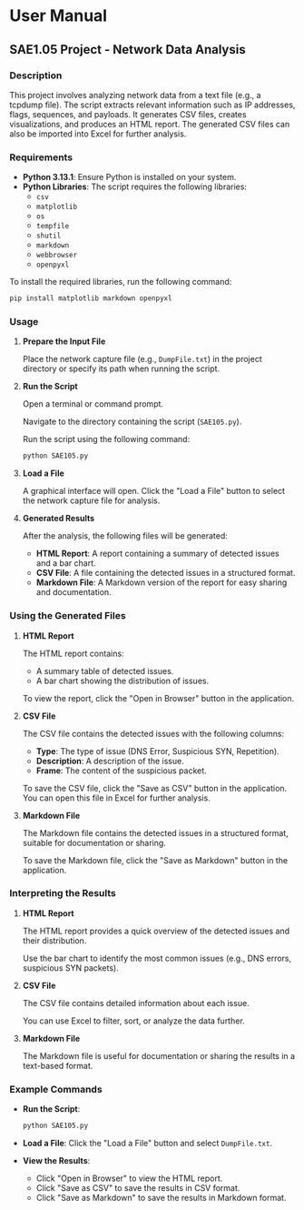 # User Manual

## SAE1.05 Project - Network Data Analysis

### Description

This project involves analyzing network data from a text file (e.g., a tcpdump file). The script extracts relevant information such as IP addresses, flags, sequences, and payloads. It generates CSV files, creates visualizations, and produces an HTML report. The generated CSV files can also be imported into Excel for further analysis.

### Requirements

- **Python 3.13.1**: Ensure Python is installed on your system.
- **Python Libraries**: The script requires the following libraries:
  - `csv`
  - `matplotlib`
  - `os`
  - `tempfile`
  - `shutil`
  - `markdown`
  - `webbrowser`
  - `openpyxl`

To install the required libraries, run the following command:
```bash
pip install matplotlib markdown openpyxl
```

### Usage

1. **Prepare the Input File**

   Place the network capture file (e.g., `DumpFile.txt`) in the project directory or specify its path when running the script.

2. **Run the Script**

   Open a terminal or command prompt.

   Navigate to the directory containing the script (`SAE105.py`).

   Run the script using the following command:
   ```bash
   python SAE105.py
   ```

3. **Load a File**

   A graphical interface will open. Click the "Load a File" button to select the network capture file for analysis.

4. **Generated Results**

   After the analysis, the following files will be generated:
   - **HTML Report**: A report containing a summary of detected issues and a bar chart.
   - **CSV File**: A file containing the detected issues in a structured format.
   - **Markdown File**: A Markdown version of the report for easy sharing and documentation.

### Using the Generated Files

1. **HTML Report**

   The HTML report contains:
   - A summary table of detected issues.
   - A bar chart showing the distribution of issues.

   To view the report, click the "Open in Browser" button in the application.

2. **CSV File**

   The CSV file contains the detected issues with the following columns:
   - **Type**: The type of issue (DNS Error, Suspicious SYN, Repetition).
   - **Description**: A description of the issue.
   - **Frame**: The content of the suspicious packet.

   To save the CSV file, click the "Save as CSV" button in the application. You can open this file in Excel for further analysis.

3. **Markdown File**

   The Markdown file contains the detected issues in a structured format, suitable for documentation or sharing.

   To save the Markdown file, click the "Save as Markdown" button in the application.

### Interpreting the Results

1. **HTML Report**

   The HTML report provides a quick overview of the detected issues and their distribution.

   Use the bar chart to identify the most common issues (e.g., DNS errors, suspicious SYN packets).

2. **CSV File**

   The CSV file contains detailed information about each issue.

   You can use Excel to filter, sort, or analyze the data further.

3. **Markdown File**

   The Markdown file is useful for documentation or sharing the results in a text-based format.

### Example Commands

- **Run the Script**:
  ```bash
  python SAE105.py
  ```

- **Load a File**:
  Click the "Load a File" button and select `DumpFile.txt`.

- **View the Results**:
  - Click "Open in Browser" to view the HTML report.
  - Click "Save as CSV" to save the results in CSV format.
  - Click "Save as Markdown" to save the results in Markdown format.